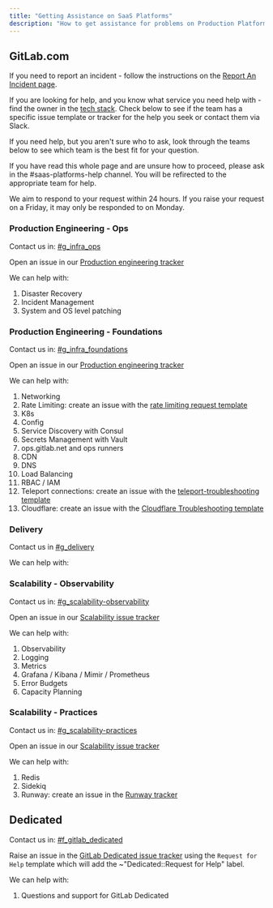 ```yaml
---
title: "Getting Assistance on SaaS Platforms"
description: "How to get assistance for problems on Production Platforms"
---
```


## GitLab.com

If you need to report an incident - follow the instructions on the [Report An Incident page](../incident-management/#reporting-an-incident).

If you are looking for help, and you know what service you need help with - find the owner in the [tech stack](https://gitlab.com/gitlab-com/www-gitlab-com/-/blob/master/data/tech_stack.yml). Check below to see if the team has a specific issue template or tracker for the help you seek or contact them via Slack.

If you need help, but you aren't sure who to ask, look through the teams below to see which team is the best fit for your question.

If you have read this whole page and are unsure how to proceed, please ask in the #saas-platforms-help channel. You will be refirected to the appropriate team for help.

We aim to respond to your request within 24 hours. If you raise your request on a Friday, it may only be responded to on Monday.

### Production Engineering - Ops

Contact us in: [#g_infra_ops](https://gitlab.enterprise.slack.com/archives/C04MH2L07JS)

Open an issue in our [Production engineering tracker](https://gitlab.com/gitlab-com/gl-infra/production-engineering/-/issues/new)

We can help with:

1. Disaster Recovery
2. Incident Management
3. System and OS level patching

### Production Engineering - Foundations

Contact us in: [#g_infra_foundations](https://gitlab.enterprise.slack.com/archives/C0313V3L5T6)

Open an issue in our [Production engineering tracker](https://gitlab.com/gitlab-com/gl-infra/production-engineering/-/issues/new?issuable_template=request-foundations)

We can help with:

1. Networking
1. Rate Limiting: create an issue with the [rate limiting request template](https://gitlab.com/gitlab-com/gl-infra/production-engineering/-/issues/new?issuable_template=request-rate-limiting)
1. K8s
1. Config
1. Service Discovery with Consul
1. Secrets Management with Vault
1. ops.gitlab.net and ops runners
1. CDN
1. DNS
1. Load Balancing
1. RBAC / IAM
1. Teleport connections: create an issue with the [teleport-troubleshooting template](https://gitlab.com/gitlab-com/gl-infra/production-engineering/-/issues/new?issuable_template=teleport-troubleshooting)
1. Cloudflare: create an issue with the [Cloudflare Troubleshooting template](https://gitlab.com/gitlab-com/gl-infra/production-engineering/-/issues/new?issuable_template=Cloudflare%20Troubleshooting)

### Delivery

Contact us in [#g_delivery](https://gitlab.enterprise.slack.com/archives/CCFV016SV)

We can help with:

### Scalability - Observability

Contact us in: [#g_scalability-observability](https://gitlab.enterprise.slack.com/archives/C065RLJB8HK)

Open an issue in our [Scalability issue tracker](https://gitlab.com/gitlab-com/gl-infra/scalability/-/issues/new)

We can help with:

1. Observability
1. Logging
1. Metrics
1. Grafana / Kibana / Mimir / Prometheus
1. Error Budgets
1. Capacity Planning

### Scalability - Practices

Contact us in: [#g_scalability-practices](https://gitlab.enterprise.slack.com/archives/C04M6HVAY49)

Open an issue in our [Scalability issue tracker](https://gitlab.com/gitlab-com/gl-infra/scalability/-/issues/new)

We can help with:

1. Redis
1. Sidekiq
1. Runway: create an issue in the [Runway tracker](https://gitlab.com/gitlab-com/gl-infra/platform/runway/team/-/issues/new)

## Dedicated

Contact us in: [#f_gitlab_dedicated](https://gitlab.enterprise.slack.com/archives/C01S0QNSYJ2)

Raise an issue in the [GitLab Dedicated issue tracker](https://gitlab.com/gitlab-com/gl-infra/gitlab-dedicated/team) using the `Request for Help` template which will add the ~"Dedicated::Request for Help" label.

We can help with:

1. Questions and support for GitLab Dedicated
